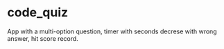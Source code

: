# code_quiz
App with a multi-option question,
timer with seconds decrese with wrong answer,
hit score record.
